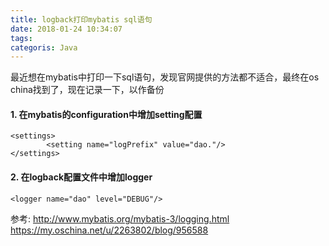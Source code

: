 ```yaml
---
title: logback打印mybatis sql语句
date: 2018-01-24 10:34:07
tags: 
categoris: Java
---
```

最近想在mybatis中打印一下sql语句，发现官网提供的方法都不适合，最终在os china找到了，现在记录一下，以作备份

#### 1. 在mybatis的configuration中增加setting配置
```
<settings>
        <setting name="logPrefix" value="dao."/>
</settings>
```
#### 2. 在logback配置文件中增加logger
```
<logger name="dao" level="DEBUG"/>
```
参考:
http://www.mybatis.org/mybatis-3/logging.html
https://my.oschina.net/u/2263802/blog/956588